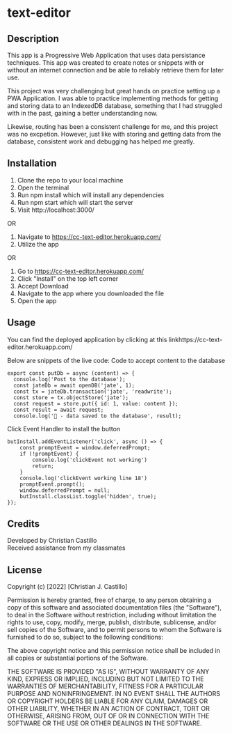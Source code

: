 # text-editor

## Description
This app is a Progressive Web Application that uses data persistance techniques. This app was created to create notes or snippets with or without an internet connection and be able to reliably retrieve them for later use.

This project was very challenging but great hands on practice setting up a PWA Application. I was able to practice implementing methods for getting and storing data to an IndexedDB database, something that I had struggled with in the past, gaining a better understanding now.

Likewise, routing has been a consistent challenge for me, and this project was no excpetion. However, just like with storing and getting data from the database, consistent work and debugging has helped me greatly.

## Installation
1. Clone the repo to your local machine
2. Open the terminal
3. Run npm install which will install any dependencies
4. Run npm start which will start the server
5. Visit http://localhost:3000/

OR
1. Navigate to https://cc-text-editor.herokuapp.com/
2. Utilize the app

OR
1. Go to https://cc-text-editor.herokuapp.com/
2. Click "Install" on the top left corner
3. Accept Download
4. Navigate to the app where you downloaded the file
5. Open the app

## Usage
You can find the deployed application by clicking at this linkhttps://cc-text-editor.herokuapp.com/


Below are snippets of the live code:
Code to accept content to the database
```
export const putDb = async (content) => {
  console.log('Post to the database');
  const jateDb = await openDB('jate', 1);
  const tx = jateDb.transaction('jate', 'readwrite');
  const store = tx.objectStore('jate');
  const request = store.put({ id: 1, value: content });
  const result = await request;
  console.log('🚀 - data saved to the database', result);
```

Click Event Handler to install the button
```
butInstall.addEventListener('click', async () => {
    const promptEvent = window.deferredPrompt;
    if (!promptEvent) {
        console.log('clickEvent not working')
        return;
    }
    console.log('clickEvent working line 18')
    promptEvent.prompt();
    window.deferredPrompt = null;
    butInstall.classList.toggle('hidden', true);
});
```

## Credits
Developed by Christian Castillo  
Received assistance from my classmates

## License
Copyright (c) [2022] [Christian J. Castillo]

Permission is hereby granted, free of charge, to any person obtaining a copy of this software and associated documentation files (the "Software"), to deal in the Software without restriction, including without limitation the rights to use, copy, modify, merge, publish, distribute, sublicense, and/or sell copies of the Software, and to permit persons to whom the Software is furnished to do so, subject to the following conditions:

The above copyright notice and this permission notice shall be included in all copies or substantial portions of the Software.

THE SOFTWARE IS PROVIDED "AS IS", WITHOUT WARRANTY OF ANY KIND, EXPRESS OR IMPLIED, INCLUDING BUT NOT LIMITED TO THE WARRANTIES OF MERCHANTABILITY, FITNESS FOR A PARTICULAR PURPOSE AND NONINFRINGEMENT. IN NO EVENT SHALL THE AUTHORS OR COPYRIGHT HOLDERS BE LIABLE FOR ANY CLAIM, DAMAGES OR OTHER LIABILITY, WHETHER IN AN ACTION OF CONTRACT, TORT OR OTHERWISE, ARISING FROM, OUT OF OR IN CONNECTION WITH THE SOFTWARE OR THE USE OR OTHER DEALINGS IN THE SOFTWARE.
